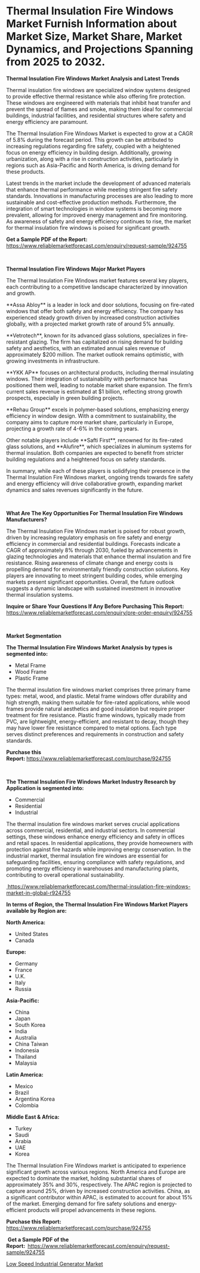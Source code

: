 <p><h1>Thermal Insulation Fire Windows Market Furnish Information about Market Size, Market Share, Market Dynamics, and Projections Spanning from 2025 to 2032.</h1></p><p><strong>Thermal Insulation Fire Windows Market Analysis and Latest Trends</strong></p>
<p><p>Thermal insulation fire windows are specialized window systems designed to provide effective thermal resistance while also offering fire protection. These windows are engineered with materials that inhibit heat transfer and prevent the spread of flames and smoke, making them ideal for commercial buildings, industrial facilities, and residential structures where safety and energy efficiency are paramount.</p><p>The Thermal Insulation Fire Windows Market is expected to grow at a CAGR of 5.8% during the forecast period. This growth can be attributed to increasing regulations regarding fire safety, coupled with a heightened focus on energy efficiency in building design. Additionally, growing urbanization, along with a rise in construction activities, particularly in regions such as Asia-Pacific and North America, is driving demand for these products.</p><p>Latest trends in the market include the development of advanced materials that enhance thermal performance while meeting stringent fire safety standards. Innovations in manufacturing processes are also leading to more sustainable and cost-effective production methods. Furthermore, the integration of smart technologies in window systems is becoming more prevalent, allowing for improved energy management and fire monitoring. As awareness of safety and energy efficiency continues to rise, the market for thermal insulation fire windows is poised for significant growth.</p></p>
<p><strong>Get a Sample PDF of the Report:&nbsp;</strong> <a href="https://www.reliablemarketforecast.com/enquiry/request-sample/924755?utm_campaign=3049&utm_medium=2&utm_source=Github&utm_content=ia&utm_term=24032025&utm_id=thermal-insulation-fire-windows">https://www.reliablemarketforecast.com/enquiry/request-sample/924755</a></p>
<p>&nbsp;</p>
<p><strong>Thermal Insulation Fire Windows Major Market Players</strong></p>
<p><p>The Thermal Insulation Fire Windows market features several key players, each contributing to a competitive landscape characterized by innovation and growth. </p><p>**Assa Abloy** is a leader in lock and door solutions, focusing on fire-rated windows that offer both safety and energy efficiency. The company has experienced steady growth driven by increased construction activities globally, with a projected market growth rate of around 5% annually.</p><p>**Vetrotech**, known for its advanced glass solutions, specializes in fire-resistant glazing. The firm has capitalized on rising demand for building safety and aesthetics, with an estimated annual sales revenue of approximately $200 million. The market outlook remains optimistic, with growing investments in infrastructure.</p><p>**YKK AP** focuses on architectural products, including thermal insulating windows. Their integration of sustainability with performance has positioned them well, leading to notable market share expansion. The firm’s current sales revenue is estimated at $1 billion, reflecting strong growth prospects, especially in green building projects.</p><p>**Rehau Group** excels in polymer-based solutions, emphasizing energy efficiency in window design. With a commitment to sustainability, the company aims to capture more market share, particularly in Europe, projecting a growth rate of 4-6% in the coming years.</p><p>Other notable players include **Safti First**, renowned for its fire-rated glass solutions, and **Alufire**, which specializes in aluminum systems for thermal insulation. Both companies are expected to benefit from stricter building regulations and a heightened focus on safety standards.</p><p>In summary, while each of these players is solidifying their presence in the Thermal Insulation Fire Windows market, ongoing trends towards fire safety and energy efficiency will drive collaborative growth, expanding market dynamics and sales revenues significantly in the future.</p></p>
<p>&nbsp;</p>
<p><strong>What Are The Key Opportunities For Thermal Insulation Fire Windows Manufacturers?</strong></p>
<p><p>The Thermal Insulation Fire Windows market is poised for robust growth, driven by increasing regulatory emphasis on fire safety and energy efficiency in commercial and residential buildings. Forecasts indicate a CAGR of approximately 8% through 2030, fueled by advancements in glazing technologies and materials that enhance thermal insulation and fire resistance. Rising awareness of climate change and energy costs is propelling demand for environmentally friendly construction solutions. Key players are innovating to meet stringent building codes, while emerging markets present significant opportunities. Overall, the future outlook suggests a dynamic landscape with sustained investment in innovative thermal insulation systems.</p></p>
<p><strong>Inquire or Share Your Questions If Any Before Purchasing This Report:</strong> <a href="https://www.reliablemarketforecast.com/enquiry/pre-order-enquiry/924755?utm_campaign=3049&utm_medium=2&utm_source=Github&utm_content=ia&utm_term=24032025&utm_id=thermal-insulation-fire-windows">https://www.reliablemarketforecast.com/enquiry/pre-order-enquiry/924755</a></p>
<p>&nbsp;</p>
<p><strong>Market Segmentation</strong></p>
<p><strong>The Thermal Insulation Fire Windows Market Analysis by types is segmented into:</strong></p>
<p><ul><li>Metal Frame</li><li>Wood Frame</li><li>Plastic Frame</li></ul></p>
<p><p>The thermal insulation fire windows market comprises three primary frame types: metal, wood, and plastic. Metal frame windows offer durability and high strength, making them suitable for fire-rated applications, while wood frames provide natural aesthetics and good insulation but require proper treatment for fire resistance. Plastic frame windows, typically made from PVC, are lightweight, energy-efficient, and resistant to decay, though they may have lower fire resistance compared to metal options. Each type serves distinct preferences and requirements in construction and safety standards.</p></p>
<p><strong>Purchase this Report:&nbsp;</strong><a href="https://www.reliablemarketforecast.com/purchase/924755?utm_campaign=3049&utm_medium=2&utm_source=Github&utm_content=ia&utm_term=24032025&utm_id=thermal-insulation-fire-windows">https://www.reliablemarketforecast.com/purchase/924755</a></p>
<p>&nbsp;</p>
<p><strong>The Thermal Insulation Fire Windows Market Industry Research by Application is segmented into:</strong></p>
<p><ul><li>Commercial</li><li>Residential</li><li>Industrial</li></ul></p>
<p><p>The thermal insulation fire windows market serves crucial applications across commercial, residential, and industrial sectors. In commercial settings, these windows enhance energy efficiency and safety in offices and retail spaces. In residential applications, they provide homeowners with protection against fire hazards while improving energy conservation. In the industrial market, thermal insulation fire windows are essential for safeguarding facilities, ensuring compliance with safety regulations, and promoting energy efficiency in warehouses and manufacturing plants, contributing to overall operational sustainability.</p></p>
<p><a href="https://www.reliablemarketforecast.com/thermal-insulation-fire-windows-market-in-global-r924755?utm_campaign=3049&utm_medium=2&utm_source=Github&utm_content=ia&utm_term=24032025&utm_id=thermal-insulation-fire-windows">&nbsp;https://www.reliablemarketforecast.com/thermal-insulation-fire-windows-market-in-global-r924755</a></p>
<p><strong>In terms of Region, the Thermal Insulation Fire Windows Market Players available by Region are:</strong></p>
<p>
    <p> <strong> North America: </strong>
        <ul>
            <li>United States</li>
            <li>Canada</li>
        </ul>
        </p> 
    <p> <strong> Europe: </strong>
        <ul>
            <li>Germany</li>
            <li>France</li>
            <li>U.K.</li>
            <li>Italy</li>
            <li>Russia</li>
        </ul>
        </p> 
    <p> <strong> Asia-Pacific: </strong>
        <ul>
            <li>China</li>
            <li>Japan</li>
            <li>South Korea</li>
            <li>India</li>
            <li>Australia</li>
            <li>China Taiwan</li>
            <li>Indonesia</li>
            <li>Thailand</li>
            <li>Malaysia</li>
        </ul>
        </p> 
    <p> <strong> Latin America: </strong>
        <ul>
            <li>Mexico</li>
            <li>Brazil</li>
            <li>Argentina Korea</li>
            <li>Colombia</li>
        </ul>
        </p> 
    <p> <strong> Middle East & Africa: </strong>
        <ul>
            <li>Turkey</li>
            <li>Saudi</li>
            <li>Arabia</li>
            <li>UAE</li>
            <li>Korea</li>
        </ul>
    </p>
    </p>
<p><p>The Thermal Insulation Fire Windows market is anticipated to experience significant growth across various regions. North America and Europe are expected to dominate the market, holding substantial shares of approximately 35% and 30%, respectively. The APAC region is projected to capture around 25%, driven by increased construction activities. China, as a significant contributor within APAC, is estimated to account for about 15% of the market. Emerging demand for fire safety solutions and energy-efficient products will propel advancements in these regions.</p></p>
<p><strong>Purchase this Report: </strong><a href="https://www.reliablemarketforecast.com/purchase/924755?utm_campaign=3049&utm_medium=2&utm_source=Github&utm_content=ia&utm_term=24032025&utm_id=thermal-insulation-fire-windows">https://www.reliablemarketforecast.com/purchase/924755</a></p>
<p>&nbsp;<strong>Get a Sample PDF of the Report:&nbsp;&nbsp;</strong><a href="https://www.reliablemarketforecast.com/enquiry/request-sample/924755?utm_campaign=3049&utm_medium=2&utm_source=Github&utm_content=ia&utm_term=24032025&utm_id=thermal-insulation-fire-windows">https://www.reliablemarketforecast.com/enquiry/request-sample/924755</a></p>
<p><strong></strong></p>
<p><p><a href="https://github.com/muhjanaidu/Market-Research-Report-List-1/blob/main/low-speed-industrial-generator-market.md?utm_campaign=3049&utm_medium=2&utm_source=Github&utm_content=ia&utm_term=24032025&utm_id=thermal-insulation-fire-windows">Low Speed Industrial Generator Market</a></p></p>